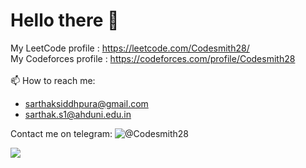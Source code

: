 # Hello there 👋
My LeetCode profile : https://leetcode.com/Codesmith28/ <br>
My Codeforces profile : https://codeforces.com/profile/Codesmith28 <br><br>
📫 How to reach me: <br>
  - sarthaksiddhpura@gmail.com <br>
  - sarthak.s1@ahduni.edu.in <br>

Contact me on telegram: ![@Codesmith28](t.me/Codesmith28)
  
![](https://komarev.com/ghpvc/?username=Codesmith28&color=blueviolet)

<!--
![](https://raw.githubusercontent.com/Codesmith28/cf-stats/main/output/light_card.svg#gh-dark-mode-only)
**Codesmith28/Codesmith28** is a ✨ _special_ ✨ repository because its `README.md` (this file) appears on your GitHub profile.

Here are some ideas to get you started:

- 🔭 I’m currently working on ...
- 🌱 I’m currently learning ...
- 👯 I’m looking to collaborate on ...
- 🤔 I’m looking for help with ...
- 💬 Ask me about ...
- 
- 😄 Pronouns: ...
- ⚡ Fun fact: ...
-->
